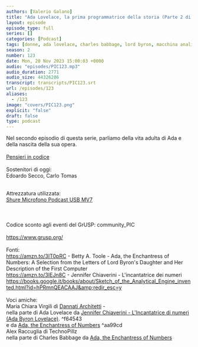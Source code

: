 ```yaml
---
authors: [Valerio Galano]
title: "Ada Lovelace, la prima programmatrice della storia (Parte 2 di 3)"
layout: episode
episode_type: full
series: []
categories: [Podcast]
tags: [donne, ada lovelace, charles babbage, lord byron, macchina analitica, programmazione, mary somerville, storia]
season: 2
number: 123
date: Mon, 20 Nov 2023 15:00:03 +0000
audio: "episodes/PIC123.mp3"
audio_duration: 2771
audio_size: 44326286
transcript: transcripts/PIC123.srt
url: /episodes/123
aliases: 
  - /123
image: "covers/PIC123.png"
explicit: "false"
draft: false
type: podcast
---
```

Nel secondo episodio di questa serie, parliamo della vita adulta di Ada e della nascita della sua opera.<br />
<br />
<a href="https://pensieriincodice.it/" target="_blank" rel="noreferrer noopener">Pensieri in codice</a><br />
<br />
Sostenitori di oggi:<br />
Edoardo Secco, Carlo Tomas<br />
<br />




Attrezzatura utilizzata:<br />
<a href="https://amzn.to/3862ZRf" target="_blank" rel="noreferrer noopener">Shure Microfono Podcast USB MV7</a><br />
<br />
<br />
<br />
Codice sconto agli eventi del GrUSP: community_PIC<br />
<a href="https://www.grusp.org/" target="_blank" rel="noreferrer noopener"></a><br />
<a href="https://www.grusp.org/" target="_blank" rel="noreferrer noopener">https://www.grusp.org/</a><br />
<br />
Fonti:<br />
<a href="https://amzn.to/3IT0pRC" target="_blank" rel="noreferrer noopener">https://amzn.to/3IT0pRC</a> - Betty A. Toole - Ada, the Enchantress of Numbers: A Selection from the Letters of Lord Byron's Daughter and Her Description of the First Computer<br />
<a href="https://amzn.to/3IEJn8C" target="_blank" rel="noreferrer noopener">https://amzn.to/3IEJn8C</a> - Jennifer Chiaverini - L'incantatrice dei numeri<br />
<a href="https://books.google.it/books/about/Sketch_of_the_Analytical_Engine_invented.html?id=hPRmnQEACAAJ&amp;redir_esc=y" target="_blank" rel="noreferrer noopener">https://books.google.it/books/about/Sketch_of_the_Analytical_Engine_invented.html?id=hPRmnQEACAAJ&amp;redir_esc=y</a><br />
<br />
Voci amiche:<br />
Maria Chiara Virgili di <a href="https://linktr.ee/dannatiarchitettipodcast/" target="_blank" rel="noreferrer noopener">Dannati Architetti</a> -<br />
nella parte di Ada Lovelace da <a href="https://amzn.to/3IEJn8C" target="_blank" rel="noreferrer noopener">Jennifer Chiaverini - L'Incantatrice di numeri (Ada Byron Lovelace)</a>. ^f64543<br />
e da <a href="https://amzn.to/3IT0pRC" target="_blank" rel="noreferrer noopener">Ada, the Enchantress of Numbers</a> ^aa99cd<br />
Alex Raccuglia di TechnoPillz<br />
nella parte di Charles Babbage da <a href="https://amzn.to/3IT0pRC" target="_blank" rel="noreferrer noopener">Ada, the Enchantress of Numbers</a>





